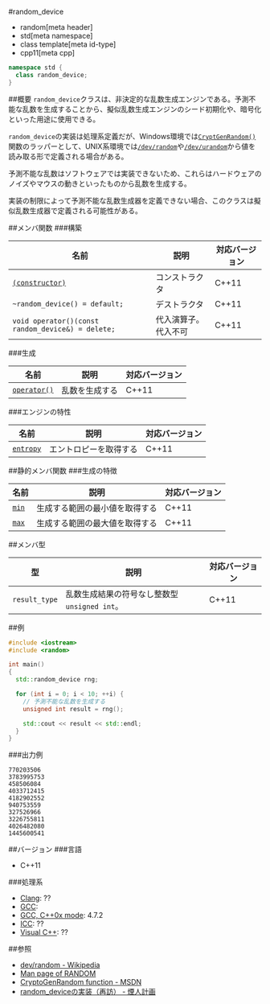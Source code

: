 #random_device
* random[meta header]
* std[meta namespace]
* class template[meta id-type]
* cpp11[meta cpp]

```cpp
namespace std {
  class random_device;
}
```

##概要
`random_device`クラスは、非決定的な乱数生成エンジンである。予測不能な乱数を生成することから、擬似乱数生成エンジンのシード初期化や、暗号化といった用途に使用できる。

`random_device`の実装は処理系定義だが、Windows環境では[`CryptGenRandom()`](http://msdn.microsoft.com/en-us/library/windows/desktop/aa379942.aspx)関数のラッパーとして、UNIX系環境では[`/dev/random`](http://linuxjm.sourceforge.jp/html/LDP_man-pages/man4/random.4.html)や[`/dev/urandom`](http://linuxjm.sourceforge.jp/html/LDP_man-pages/man4/random.4.html)から値を読み取る形で定義される場合がある。

予測不能な乱数はソフトウェアでは実装できないため、これらはハードウェアのノイズやマウスの動きといったものから乱数を生成する。

実装の制限によって予測不能な乱数生成器を定義できない場合、このクラスは擬似乱数生成器で定義される可能性がある。


##メンバ関数
###構築

| 名前 | 説明 | 対応バージョン |
|-------------------------------------------------------|----------------------|-------|
| [`(constructor)`](./random_device/op_constructor.md)  | コンストラクタ       | C++11 |
| `~random_device() = default;`                         | デストラクタ         | C++11 |
| `void operator()(const random_device&) = delete;`     | 代入演算子。代入不可 | C++11 |


###生成

| 名前 | 説明 | 対応バージョン |
|--------------------------------------------|----------------|-------|
| [`operator()`](./random_device/op_call.md) | 乱数を生成する | C++11 |


###エンジンの特性

| 名前 | 説明 | 対応バージョン |
|-----------------------------------------|------------------------|-------|
| [`entropy`](./random_device/entropy.md) | エントロピーを取得する | C++11 |


##静的メンバ関数
###生成の特徴

| 名前 | 説明 | 対応バージョン |
|-----------------------------------------|------------------------|-------|
| [`min`](./random_device/min.md) | 生成する範囲の最小値を取得する | C++11 |
| [`max`](./random_device/max.md) | 生成する範囲の最大値を取得する | C++11 |


##メンバ型

| 型 | 説明 | 対応バージョン |
|---------------|-------------------|-------|
| `result_type` | 乱数生成結果の符号なし整数型 `unsigned int`。 | C++11 |


##例
```cpp
#include <iostream>
#include <random>

int main()
{
  std::random_device rng;

  for (int i = 0; i < 10; ++i) {
    // 予測不能な乱数を生成する
    unsigned int result = rng();

    std::cout << result << std::endl;
  }
}
```

###出力例
```
770203506
3783995753
458506084
4033712415
4182902552
940753559
327526966
3226755811
4026482080
1445600541
```

##バージョン
###言語
- C++11

###処理系
- [Clang](/implementation.md#clang): ??
- [GCC](/implementation.md#gcc): 
- [GCC, C++0x mode](/implementation.md#gcc): 4.7.2
- [ICC](/implementation.md#icc): ??
- [Visual C++](/implementation.md#visual_cpp): ??

##参照
* [dev/random - Wikipedia](http://ja.wikipedia.org/wiki//dev/random)
* [Man page of RANDOM](http://linuxjm.sourceforge.jp/html/LDP_man-pages/man4/random.4.html)
* [CryptoGenRandom function - MSDN](http://msdn.microsoft.com/en-us/library/windows/desktop/aa379942.aspx)
* [random_deviceの実装（再訪） - 煙人計画](http://vaporoid.hateblo.jp/entry/2014/07/25/154852)

